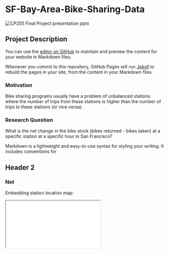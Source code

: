 # SF-Bay-Area-Bike-Sharing-Data

![CP255 Final Project presentation  pptx](https://user-images.githubusercontent.com/75310566/167366826-f1b6ded2-64aa-44ab-8418-66b390101fd5.jpg)

## Project Description

You can use the [editor on GitHub](https://github.com/JieqiongorJoana/SF-Bay-Area-Bike-Sharing-Data/edit/gh-pages/index.md) to maintain and preview the content for your website in Markdown files.

Whenever you commit to this repository, GitHub Pages will run [Jekyll](https://jekyllrb.com/) to rebuild the pages in your site, from the content in your Markdown files.

### Motivation
Bike sharing programs usually have a problem of unbalanced stations where the number of trips from these stations is higher than the number of trips to these stations (or vice versa). 

### Research Question
What is the net change in the bike stock (bikes returned - bikes taken) at a specific station at a specific hour in San Francisco?

Markdown is a lightweight and easy-to-use syntax for styling your writing. It includes conventions for


## Header 2
### Net


Embedding station location map:

<iframe src="'<!DOCTYPE html>\n<head>    \n    <meta http-equiv="content-type" content="text/html; charset=UTF-8" />\n    \n        <script>\n            L_NO_TOUCH = false;\n            L_DISABLE_3D = false;\n        </script>\n    \n    <style>html, body {width: 100%;height: 100%;margin: 0;padding: 0;}</style>\n    <style>#map {position:absolute;top:0;bottom:0;right:0;left:0;}</style>\n    <script src="https://cdn.jsdelivr.net/npm/leaflet@1.6.0/dist/leaflet.js"></script>\n    <script src="https://code.jquery.com/jquery-1.12.4.min.js"></script>\n    <script src="https://maxcdn.bootstrapcdn.com/bootstrap/3.2.0/js/bootstrap.min.js"></script>\n    <script src="https://cdnjs.cloudflare.com/ajax/libs/Leaflet.awesome-markers/2.0.2/leaflet.awesome-markers.js"></script>\n    <link rel="stylesheet" href="https://cdn.jsdelivr.net/npm/leaflet@1.6.0/dist/leaflet.css"/>\n    <link rel="stylesheet" href="https://maxcdn.bootstrapcdn.com/bootstrap/3.2.0/css/bootstrap.min.css"/>\n    <link rel="stylesheet" href="https://maxcdn.bootstrapcdn.com/bootstrap/3.2.0/css/bootstrap-theme.min.css"/>\n    <link rel="stylesheet" href="https://maxcdn.bootstrapcdn.com/font-awesome/4.6.3/css/font-awesome.min.css"/>\n    <link rel="stylesheet" href="https://cdnjs.cloudflare.com/ajax/libs/Leaflet.awesome-markers/2.0.2/leaflet.awesome-markers.css"/>\n    <link rel="stylesheet" href="https://cdn.jsdelivr.net/gh/python-visualization/folium/folium/templates/leaflet.awesome.rotate.min.css"/>\n    \n            <meta name="viewport" content="width=device-width,\n                initial-scale=1.0, maximum-scale=1.0, user-scalable=no" />\n            <style>\n                #map_724c74901b6f4d9497bc9395c1c9ee8d {\n                    position: relative;\n                    width: 100.0%;\n                    height: 100.0%;\n                    left: 0.0%;\n                    top: 0.0%;\n                }\n            </style>\n        \n    <script src="https://cdnjs.cloudflare.com/ajax/libs/leaflet.markercluster/1.1.0/leaflet.markercluster.js"></script>\n    <link rel="stylesheet" href="https://cdnjs.cloudflare.com/ajax/libs/leaflet.markercluster/1.1.0/MarkerCluster.css"/>\n    <link rel="stylesheet" href="https://cdnjs.cloudflare.com/ajax/libs/leaflet.markercluster/1.1.0/MarkerCluster.Default.css"/>\n</head>\n<body>    \n    \n            <div class="folium-map" id="map_724c74901b6f4d9497bc9395c1c9ee8d" ></div>\n        \n</body>\n<script>    \n    \n            var map_724c74901b6f4d9497bc9395c1c9ee8d = L.map(\n                "map_724c74901b6f4d9497bc9395c1c9ee8d",\n                {\n                    center: [37.787152, -122.394643],\n                    crs: L.CRS.EPSG3857,\n                    zoom: 15,\n                    zoomControl: true,\n                    preferCanvas: false,\n                }\n            );\n\n            \n\n        \n    \n            var tile_layer_4547599b55244d62b08a3176aa7d4fe8 = L.tileLayer(\n                "https://cartodb-basemaps-{s}.global.ssl.fastly.net/dark_all/{z}/{x}/{y}.png",\n                {"attribution": "\\u0026copy; \\u003ca href=\\"http://www.openstreetmap.org/copyright\\"\\u003eOpenStreetMap\\u003c/a\\u003e contributors \\u0026copy; \\u003ca href=\\"http://cartodb.com/attributions\\"\\u003eCartoDB\\u003c/a\\u003e, CartoDB \\u003ca href =\\"http://cartodb.com/attributions\\"\\u003eattributions\\u003c/a\\u003e", "detectRetina": false, "maxNativeZoom": 18, "maxZoom": 18, "minZoom": 0, "noWrap": false, "opacity": 1, "subdomains": "abc", "tms": false}\n            ).addTo(map_724c74901b6f4d9497bc9395c1c9ee8d);\n        \n    \n            var marker_cluster_63f982b9c0f144a0a11646492be8c5bf = L.markerClusterGroup(\n                {}\n            );\n            map_724c74901b6f4d9497bc9395c1c9ee8d.addLayer(marker_cluster_63f982b9c0f144a0a11646492be8c5bf);\n        \n    \n            var marker_110725435f3c42a2bbad9f353e2f2847 = L.marker(\n                [37.795001, -122.39997],\n                {}\n            ).addTo(marker_cluster_63f982b9c0f144a0a11646492be8c5bf);\n        \n    \n        var popup_c4c5c4ecda1b437ca69f2cbc66a60923 = L.popup({"maxWidth": "100%"});\n\n        \n            var html_d13cae6123b64809b0f63cb909a6c1c8 = $(`<div id="html_d13cae6123b64809b0f63cb909a6c1c8" style="width: 100.0%; height: 100.0%;">Clay at Battery</div>`)[0];\n            popup_c4c5c4ecda1b437ca69f2cbc66a60923.setContent(html_d13cae6123b64809b0f63cb909a6c1c8);\n        \n\n        marker_110725435f3c42a2bbad9f353e2f2847.bindPopup(popup_c4c5c4ecda1b437ca69f2cbc66a60923)\n        ;\n\n        \n    \n    \n            var marker_a218b4cdda014733ad2083628e8c1503 = L.marker(\n                [37.79728, -122.398436],\n                {}\n            ).addTo(marker_cluster_63f982b9c0f144a0a11646492be8c5bf);\n        \n    \n        var popup_30c86fad1d524224b3a3e2ea1534ce90 = L.popup({"maxWidth": "100%"});\n\n        \n            var html_45d561735a2c46e180ac52407537fdd8 = $(`<div id="html_45d561735a2c46e180ac52407537fdd8" style="width: 100.0%; height: 100.0%;">Davis at Jackson</div>`)[0];\n            popup_30c86fad1d524224b3a3e2ea1534ce90.setContent(html_45d561735a2c46e180ac52407537fdd8);\n        \n\n        marker_a218b4cdda014733ad2083628e8c1503.bindPopup(popup_30c86fad1d524224b3a3e2ea1534ce90)\n        ;\n\n        \n    \n    \n            var marker_a2446c66b16c434783d7e7814555322a = L.marker(\n                [37.794231, -122.402923],\n                {}\n            ).addTo(marker_cluster_63f982b9c0f144a0a11646492be8c5bf);\n        \n    \n        var popup_d008ca5c9f1840419dd9279b3150617c = L.popup({"maxWidth": "100%"});\n\n        \n            var html_a17ee95ab22c48198a153a6844b668d3 = $(`<div id="html_a17ee95ab22c48198a153a6844b668d3" style="width: 100.0%; height: 100.0%;">Commercial at Montgomery</div>`)[0];\n            popup_d008ca5c9f1840419dd9279b3150617c.setContent(html_a17ee95ab22c48198a153a6844b668d3);\n        \n\n        marker_a2446c66b16c434783d7e7814555322a.bindPopup(popup_d008ca5c9f1840419dd9279b3150617c)\n        ;\n\n        \n    \n    \n            var marker_34b0c869e6274669a99e5fa905cccd6e = L.marker(\n                [37.795425, -122.404767],\n                {}\n            ).addTo(marker_cluster_63f982b9c0f144a0a11646492be8c5bf);\n        \n    \n        var popup_feb9d9caa8b74d90bbb53d3442a55242 = L.popup({"maxWidth": "100%"});\n\n        \n            var html_1fa52e9b788d4764920e4aa00f4d6b05 = $(`<div id="html_1fa52e9b788d4764920e4aa00f4d6b05" style="width: 100.0%; height: 100.0%;">Washington at Kearney</div>`)[0];\n            popup_feb9d9caa8b74d90bbb53d3442a55242.setContent(html_1fa52e9b788d4764920e4aa00f4d6b05);\n        \n\n        marker_34b0c869e6274669a99e5fa905cccd6e.bindPopup(popup_feb9d9caa8b74d90bbb53d3442a55242)\n        ;\n\n        \n    \n    \n            var marker_a1dba344159d4069bd8597b5ff710421 = L.marker(\n                [37.788975, -122.403452],\n                {}\n            ).addTo(marker_cluster_63f982b9c0f144a0a11646492be8c5bf);\n        \n    \n        var popup_c6ac15fddaf2491ab3fa75778b896d31 = L.popup({"maxWidth": "100%"});\n\n        \n            var html_4b69a1865c0041018dba12b51447004f = $(`<div id="html_4b69a1865c0041018dba12b51447004f" style="width: 100.0%; height: 100.0%;">Post at Kearney</div>`)[0];\n            popup_c6ac15fddaf2491ab3fa75778b896d31.setContent(html_4b69a1865c0041018dba12b51447004f);\n        \n\n        marker_a1dba344159d4069bd8597b5ff710421.bindPopup(popup_c6ac15fddaf2491ab3fa75778b896d31)\n        ;\n\n        \n    \n    \n            var marker_9bb1ddd2ffd440e29479dabf791ad2e4 = L.marker(\n                [37.799953, -122.398525],\n                {}\n            ).addTo(marker_cluster_63f982b9c0f144a0a11646492be8c5bf);\n        \n    \n        var popup_a17ce31533c84f78afa8ddf167d91f78 = L.popup({"maxWidth": "100%"});\n\n        \n            var html_e8d27867fcfc4d098119f0315d46b3f2 = $(`<div id="html_e8d27867fcfc4d098119f0315d46b3f2" style="width: 100.0%; height: 100.0%;">Embarcadero at Vallejo</div>`)[0];\n            popup_a17ce31533c84f78afa8ddf167d91f78.setContent(html_e8d27867fcfc4d098119f0315d46b3f2);\n        \n\n        marker_9bb1ddd2ffd440e29479dabf791ad2e4.bindPopup(popup_a17ce31533c84f78afa8ddf167d91f78)\n        ;\n\n        \n    \n    \n            var marker_1b3d5d986d494b5d8513a6a707acaa7c = L.marker(\n                [37.790302, -122.390637],\n                {}\n            ).addTo(marker_cluster_63f982b9c0f144a0a11646492be8c5bf);\n        \n    \n        var popup_8481babf71b44353b67c2a1a6b2b8678 = L.popup({"maxWidth": "100%"});\n\n        \n            var html_014b67d9a7294fc7b24a1b321752b2ae = $(`<div id="html_014b67d9a7294fc7b24a1b321752b2ae" style="width: 100.0%; height: 100.0%;">Spear at Folsom</div>`)[0];\n            popup_8481babf71b44353b67c2a1a6b2b8678.setContent(html_014b67d9a7294fc7b24a1b321752b2ae);\n        \n\n        marker_1b3d5d986d494b5d8513a6a707acaa7c.bindPopup(popup_8481babf71b44353b67c2a1a6b2b8678)\n        ;\n\n        \n    \n    \n            var marker_d5d2b2d4a7274b869b295c3cd893c1ff = L.marker(\n                [37.795392, -122.394203],\n                {}\n            ).addTo(marker_cluster_63f982b9c0f144a0a11646492be8c5bf);\n        \n    \n        var popup_288978ba17a94df89d3f10c79d2e7dda = L.popup({"maxWidth": "100%"});\n\n        \n            var html_b22a0061b04b411691a9c5b710f0b282 = $(`<div id="html_b22a0061b04b411691a9c5b710f0b282" style="width: 100.0%; height: 100.0%;">Harry Bridges Plaza (Ferry Building)</div>`)[0];\n            popup_288978ba17a94df89d3f10c79d2e7dda.setContent(html_b22a0061b04b411691a9c5b710f0b282);\n        \n\n        marker_d5d2b2d4a7274b869b295c3cd893c1ff.bindPopup(popup_288978ba17a94df89d3f10c79d2e7dda)\n        ;\n\n        \n    \n    \n            var marker_7243a038f8fc42ca893f94f29fff5ff0 = L.marker(\n                [37.791464, -122.391034],\n                {}\n            ).addTo(marker_cluster_63f982b9c0f144a0a11646492be8c5bf);\n        \n    \n        var popup_4035a7e14b5d4ecb8dca85edadd127f0 = L.popup({"maxWidth": "100%"});\n\n        \n            var html_2903b3b33f57470ab5d67103e6555ea0 = $(`<div id="html_2903b3b33f57470ab5d67103e6555ea0" style="width: 100.0%; height: 100.0%;">Embarcadero at Folsom</div>`)[0];\n            popup_4035a7e14b5d4ecb8dca85edadd127f0.setContent(html_2903b3b33f57470ab5d67103e6555ea0);\n        \n\n        marker_7243a038f8fc42ca893f94f29fff5ff0.bindPopup(popup_4035a7e14b5d4ecb8dca85edadd127f0)\n        ;\n\n        \n    \n    \n            var marker_f67444a43b324919ad1dd90193b9d0cf = L.marker(\n                [37.783871, -122.408433],\n                {}\n            ).addTo(marker_cluster_63f982b9c0f144a0a11646492be8c5bf);\n        \n    \n        var popup_b310be0a6e274a47957d371c4b876a87 = L.popup({"maxWidth": "100%"});\n\n        \n            var html_e7468641734c4ea08163604bfa4f6fa3 = $(`<div id="html_e7468641734c4ea08163604bfa4f6fa3" style="width: 100.0%; height: 100.0%;">Powell Street BART</div>`)[0];\n            popup_b310be0a6e274a47957d371c4b876a87.setContent(html_e7468641734c4ea08163604bfa4f6fa3);\n        \n\n        marker_f67444a43b324919ad1dd90193b9d0cf.bindPopup(popup_b310be0a6e274a47957d371c4b876a87)\n        ;\n\n        \n    \n    \n            var marker_8fd92d58c5b144b78aef78ec772bde89 = L.marker(\n                [37.787152, -122.388013],\n                {}\n            ).addTo(marker_cluster_63f982b9c0f144a0a11646492be8c5bf);\n        \n    \n        var popup_8c485afe57b84a41af2536dd7001e78c = L.popup({"maxWidth": "100%"});\n\n        \n            var html_041751a4dfa14bcc97a941cc587103fe = $(`<div id="html_041751a4dfa14bcc97a941cc587103fe" style="width: 100.0%; height: 100.0%;">Embarcadero at Bryant</div>`)[0];\n            popup_8c485afe57b84a41af2536dd7001e78c.setContent(html_041751a4dfa14bcc97a941cc587103fe);\n        \n\n        marker_8fd92d58c5b144b78aef78ec772bde89.bindPopup(popup_8c485afe57b84a41af2536dd7001e78c)\n        ;\n\n        \n    \n    \n            var marker_87ce0c40265c47d49b70b74e720e062e = L.marker(\n                [37.789756, -122.394643],\n                {}\n            ).addTo(marker_cluster_63f982b9c0f144a0a11646492be8c5bf);\n        \n    \n        var popup_3938f00617864580b48525278ad3d5c6 = L.popup({"maxWidth": "100%"});\n\n        \n            var html_0f52e8e47f5a41a09886290105b95ce0 = $(`<div id="html_0f52e8e47f5a41a09886290105b95ce0" style="width: 100.0%; height: 100.0%;">Temporary Transbay Terminal (Howard at Beale)</div>`)[0];\n            popup_3938f00617864580b48525278ad3d5c6.setContent(html_0f52e8e47f5a41a09886290105b95ce0);\n        \n\n        marker_87ce0c40265c47d49b70b74e720e062e.bindPopup(popup_3938f00617864580b48525278ad3d5c6)\n        ;\n\n        \n    \n    \n            var marker_59699e3af26d4f6489b1697390e7c9b1 = L.marker(\n                [37.792251, -122.397086],\n                {}\n            ).addTo(marker_cluster_63f982b9c0f144a0a11646492be8c5bf);\n        \n    \n        var popup_9934674660154fa49ccd527802d5ad66 = L.popup({"maxWidth": "100%"});\n\n        \n            var html_e9282831dd8649f4a339dd8cf0391bdb = $(`<div id="html_e9282831dd8649f4a339dd8cf0391bdb" style="width: 100.0%; height: 100.0%;">Beale at Market</div>`)[0];\n            popup_9934674660154fa49ccd527802d5ad66.setContent(html_e9282831dd8649f4a339dd8cf0391bdb);\n        \n\n        marker_59699e3af26d4f6489b1697390e7c9b1.bindPopup(popup_9934674660154fa49ccd527802d5ad66)\n        ;\n\n        \n    \n    \n            var marker_d3fb97594c33428185a57e61469e46d8 = L.marker(\n                [37.781752, -122.405127],\n                {}\n            ).addTo(marker_cluster_63f982b9c0f144a0a11646492be8c5bf);\n        \n    \n        var popup_a48eaa31032a4003bce8e6f77db6b36a = L.popup({"maxWidth": "100%"});\n\n        \n            var html_8815a03acf994a57bb9bbd0ff8e0f549 = $(`<div id="html_8815a03acf994a57bb9bbd0ff8e0f549" style="width: 100.0%; height: 100.0%;">5th at Howard</div>`)[0];\n            popup_a48eaa31032a4003bce8e6f77db6b36a.setContent(html_8815a03acf994a57bb9bbd0ff8e0f549);\n        \n\n        marker_d3fb97594c33428185a57e61469e46d8.bindPopup(popup_a48eaa31032a4003bce8e6f77db6b36a)\n        ;\n\n        \n    \n    \n            var marker_bb2b4b6ab112458ab8d81e5c4d5e3256 = L.marker(\n                [37.77865, -122.418235],\n                {}\n            ).addTo(marker_cluster_63f982b9c0f144a0a11646492be8c5bf);\n        \n    \n        var popup_75d424aba28f48608950fe115437024d = L.popup({"maxWidth": "100%"});\n\n        \n            var html_232ae3dd0f4d4a378e90d88c5f586e71 = $(`<div id="html_232ae3dd0f4d4a378e90d88c5f586e71" style="width: 100.0%; height: 100.0%;">San Francisco City Hall</div>`)[0];\n            popup_75d424aba28f48608950fe115437024d.setContent(html_232ae3dd0f4d4a378e90d88c5f586e71);\n        \n\n        marker_bb2b4b6ab112458ab8d81e5c4d5e3256.bindPopup(popup_75d424aba28f48608950fe115437024d)\n        ;\n\n        \n    \n    \n            var marker_944bfbe5a27f416bb7ad9b6f0d7b3e99 = L.marker(\n                [37.781332, -122.418603],\n                {}\n            ).addTo(marker_cluster_63f982b9c0f144a0a11646492be8c5bf);\n        \n    \n        var popup_b86e6d7fac4e45f58a8e5174db36cce4 = L.popup({"maxWidth": "100%"});\n\n        \n            var html_20f9191ad224408b86b6811df9a7b848 = $(`<div id="html_20f9191ad224408b86b6811df9a7b848" style="width: 100.0%; height: 100.0%;">Golden Gate at Polk</div>`)[0];\n            popup_b86e6d7fac4e45f58a8e5174db36cce4.setContent(html_20f9191ad224408b86b6811df9a7b848);\n        \n\n        marker_944bfbe5a27f416bb7ad9b6f0d7b3e99.bindPopup(popup_b86e6d7fac4e45f58a8e5174db36cce4)\n        ;\n\n        \n    \n    \n            var marker_9c5e36e0cda442d6b06ac008ee2e4de9 = L.marker(\n                [37.80477, -122.403234],\n                {}\n            ).addTo(marker_cluster_63f982b9c0f144a0a11646492be8c5bf);\n        \n    \n        var popup_60e18bdc46ff44c29107d893d829af11 = L.popup({"maxWidth": "100%"});\n\n        \n            var html_42ca283f186a494aa1935b8009eb0691 = $(`<div id="html_42ca283f186a494aa1935b8009eb0691" style="width: 100.0%; height: 100.0%;">Embarcadero at Sansome</div>`)[0];\n            popup_60e18bdc46ff44c29107d893d829af11.setContent(html_42ca283f186a494aa1935b8009eb0691);\n        \n\n        marker_9c5e36e0cda442d6b06ac008ee2e4de9.bindPopup(popup_60e18bdc46ff44c29107d893d829af11)\n        ;\n\n        \n    \n    \n            var marker_8c76aba4f2d146d4926a2a04cc3808bf = L.marker(\n                [37.780526, -122.390288],\n                {}\n            ).addTo(marker_cluster_63f982b9c0f144a0a11646492be8c5bf);\n        \n    \n        var popup_bc9514b8e5af453fa8237f3778c62271 = L.popup({"maxWidth": "100%"});\n\n        \n            var html_2f15274732da43ecbb66020fd583a741 = $(`<div id="html_2f15274732da43ecbb66020fd583a741" style="width: 100.0%; height: 100.0%;">2nd at Townsend</div>`)[0];\n            popup_bc9514b8e5af453fa8237f3778c62271.setContent(html_2f15274732da43ecbb66020fd583a741);\n        \n\n        marker_8c76aba4f2d146d4926a2a04cc3808bf.bindPopup(popup_bc9514b8e5af453fa8237f3778c62271)\n        ;\n\n        \n    \n    \n            var marker_334cebbab1504cfbb100ad8d26a01f7b = L.marker(\n                [37.785299, -122.396236],\n                {}\n            ).addTo(marker_cluster_63f982b9c0f144a0a11646492be8c5bf);\n        \n    \n        var popup_09a6594e1108416dbf0badc1b5add14e = L.popup({"maxWidth": "100%"});\n\n        \n            var html_0f7d4216146c4715b09a93a95b9aa7a9 = $(`<div id="html_0f7d4216146c4715b09a93a95b9aa7a9" style="width: 100.0%; height: 100.0%;">2nd at Folsom</div>`)[0];\n            popup_09a6594e1108416dbf0badc1b5add14e.setContent(html_0f7d4216146c4715b09a93a95b9aa7a9);\n        \n\n        marker_334cebbab1504cfbb100ad8d26a01f7b.bindPopup(popup_09a6594e1108416dbf0badc1b5add14e)\n        ;\n\n        \n    \n    \n            var marker_7cfd2837cfc74595a9b2604ab025f976 = L.marker(\n                [37.786978, -122.398108],\n                {}\n            ).addTo(marker_cluster_63f982b9c0f144a0a11646492be8c5bf);\n        \n    \n        var popup_ba13d3632ae64e0c925af2b9ce83e8cd = L.popup({"maxWidth": "100%"});\n\n        \n            var html_49b96a4c8df94145884cad7455895a07 = $(`<div id="html_49b96a4c8df94145884cad7455895a07" style="width: 100.0%; height: 100.0%;">Howard at 2nd</div>`)[0];\n            popup_ba13d3632ae64e0c925af2b9ce83e8cd.setContent(html_49b96a4c8df94145884cad7455895a07);\n        \n\n        marker_7cfd2837cfc74595a9b2604ab025f976.bindPopup(popup_ba13d3632ae64e0c925af2b9ce83e8cd)\n        ;\n\n        \n    \n    \n            var marker_6da2e881edab4a5d90fed39349ce7921 = L.marker(\n                [37.782259, -122.392738],\n                {}\n            ).addTo(marker_cluster_63f982b9c0f144a0a11646492be8c5bf);\n        \n    \n        var popup_805832146f78470193d604ba02598af5 = L.popup({"maxWidth": "100%"});\n\n        \n            var html_69b54adb7f1a45009fa02716e259f832 = $(`<div id="html_69b54adb7f1a45009fa02716e259f832" style="width: 100.0%; height: 100.0%;">2nd at South Park</div>`)[0];\n            popup_805832146f78470193d604ba02598af5.setContent(html_69b54adb7f1a45009fa02716e259f832);\n        \n\n        marker_6da2e881edab4a5d90fed39349ce7921.bindPopup(popup_805832146f78470193d604ba02598af5)\n        ;\n\n        \n    \n    \n            var marker_4c8b10fafd1247769d7777b518be25e9 = L.marker(\n                [37.771058, -122.402717],\n                {}\n            ).addTo(marker_cluster_63f982b9c0f144a0a11646492be8c5bf);\n        \n    \n        var popup_475f0807b2014e2cbd119425bbb47003 = L.popup({"maxWidth": "100%"});\n\n        \n            var html_fee6fa1ab4364edc8a3a34efe7ace18c = $(`<div id="html_fee6fa1ab4364edc8a3a34efe7ace18c" style="width: 100.0%; height: 100.0%;">Townsend at 7th</div>`)[0];\n            popup_475f0807b2014e2cbd119425bbb47003.setContent(html_fee6fa1ab4364edc8a3a34efe7ace18c);\n        \n\n        marker_4c8b10fafd1247769d7777b518be25e9.bindPopup(popup_475f0807b2014e2cbd119425bbb47003)\n        ;\n\n        \n    \n    \n            var marker_e643a302bac44fb58ffae06ebd56fa76 = L.marker(\n                [37.774814, -122.418954],\n                {}\n            ).addTo(marker_cluster_63f982b9c0f144a0a11646492be8c5bf);\n        \n    \n        var popup_bd83b406f34940ac97a9a913dd7dd9c0 = L.popup({"maxWidth": "100%"});\n\n        \n            var html_c090448376df47ebb87918a1fa37e005 = $(`<div id="html_c090448376df47ebb87918a1fa37e005" style="width: 100.0%; height: 100.0%;">South Van Ness at Market</div>`)[0];\n            popup_bd83b406f34940ac97a9a913dd7dd9c0.setContent(html_c090448376df47ebb87918a1fa37e005);\n        \n\n        marker_e643a302bac44fb58ffae06ebd56fa76.bindPopup(popup_bd83b406f34940ac97a9a913dd7dd9c0)\n        ;\n\n        \n    \n    \n            var marker_c18c39485029446c9b4415ff24276d65 = L.marker(\n                [37.776619, -122.417385],\n                {}\n            ).addTo(marker_cluster_63f982b9c0f144a0a11646492be8c5bf);\n        \n    \n        var popup_dfa12872f9ed4d0094c2b58282cdf163 = L.popup({"maxWidth": "100%"});\n\n        \n            var html_1cf81d51b8564ee28607954ecc3b75cd = $(`<div id="html_1cf81d51b8564ee28607954ecc3b75cd" style="width: 100.0%; height: 100.0%;">Market at 10th</div>`)[0];\n            popup_dfa12872f9ed4d0094c2b58282cdf163.setContent(html_1cf81d51b8564ee28607954ecc3b75cd);\n        \n\n        marker_c18c39485029446c9b4415ff24276d65.bindPopup(popup_dfa12872f9ed4d0094c2b58282cdf163)\n        ;\n\n        \n    \n    \n            var marker_ccd87639af3a4008987540dbcf344183 = L.marker(\n                [37.784878, -122.401014],\n                {}\n            ).addTo(marker_cluster_63f982b9c0f144a0a11646492be8c5bf);\n        \n    \n        var popup_f28a99edc95047f3959292788af750e4 = L.popup({"maxWidth": "100%"});\n\n        \n            var html_30c387024ea846388ddc05c28b825de0 = $(`<div id="html_30c387024ea846388ddc05c28b825de0" style="width: 100.0%; height: 100.0%;">Yerba Buena Center of the Arts (3rd @ Howard)</div>`)[0];\n            popup_f28a99edc95047f3959292788af750e4.setContent(html_30c387024ea846388ddc05c28b825de0);\n        \n\n        marker_ccd87639af3a4008987540dbcf344183.bindPopup(popup_f28a99edc95047f3959292788af750e4)\n        ;\n\n        \n    \n    \n            var marker_f2ad26d8737845569e2b04c31dab4fda = L.marker(\n                [37.7766, -122.39547],\n                {}\n            ).addTo(marker_cluster_63f982b9c0f144a0a11646492be8c5bf);\n        \n    \n        var popup_351d2c3a888b4122a7a67d42b8dc2ada = L.popup({"maxWidth": "100%"});\n\n        \n            var html_2f670944d26f4f6fb77c3dc7d4c9ad1b = $(`<div id="html_2f670944d26f4f6fb77c3dc7d4c9ad1b" style="width: 100.0%; height: 100.0%;">San Francisco Caltrain 2 (330 Townsend)</div>`)[0];\n            popup_351d2c3a888b4122a7a67d42b8dc2ada.setContent(html_2f670944d26f4f6fb77c3dc7d4c9ad1b);\n        \n\n        marker_f2ad26d8737845569e2b04c31dab4fda.bindPopup(popup_351d2c3a888b4122a7a67d42b8dc2ada)\n        ;\n\n        \n    \n    \n            var marker_fda4a3f1eede42289c9bd5b33d43c573 = L.marker(\n                [37.776617, -122.39526],\n                {}\n            ).addTo(marker_cluster_63f982b9c0f144a0a11646492be8c5bf);\n        \n    \n        var popup_dae25ea524aa4061a1df8fc910549a1b = L.popup({"maxWidth": "100%"});\n\n        \n            var html_9b4f92777a074e7d8db4bd315638fce4 = $(`<div id="html_9b4f92777a074e7d8db4bd315638fce4" style="width: 100.0%; height: 100.0%;">San Francisco Caltrain (Townsend at 4th)</div>`)[0];\n            popup_dae25ea524aa4061a1df8fc910549a1b.setContent(html_9b4f92777a074e7d8db4bd315638fce4);\n        \n\n        marker_fda4a3f1eede42289c9bd5b33d43c573.bindPopup(popup_dae25ea524aa4061a1df8fc910549a1b)\n        ;\n\n        \n    \n    \n            var marker_34b1bd586ab9481783df879c76fb1295 = L.marker(\n                [37.788446, -122.408499],\n                {}\n            ).addTo(marker_cluster_63f982b9c0f144a0a11646492be8c5bf);\n        \n    \n        var popup_bd57f3c83972402793026e88e8c04273 = L.popup({"maxWidth": "100%"});\n\n        \n            var html_3e66df44bd134460ab95db45f9225f2b = $(`<div id="html_3e66df44bd134460ab95db45f9225f2b" style="width: 100.0%; height: 100.0%;">Powell at Post (Union Square)</div>`)[0];\n            popup_bd57f3c83972402793026e88e8c04273.setContent(html_3e66df44bd134460ab95db45f9225f2b);\n        \n\n        marker_34b1bd586ab9481783df879c76fb1295.bindPopup(popup_bd57f3c83972402793026e88e8c04273)\n        ;\n\n        \n    \n    \n            var marker_0ddb59b9f01941b387afb99406e41189 = L.marker(\n                [37.781039, -122.411748],\n                {}\n            ).addTo(marker_cluster_63f982b9c0f144a0a11646492be8c5bf);\n        \n    \n        var popup_9ef5a827104f4b4e8fde419727db731c = L.popup({"maxWidth": "100%"});\n\n        \n            var html_dbdf79959c114a7fb2605f2b64aaa288 = $(`<div id="html_dbdf79959c114a7fb2605f2b64aaa288" style="width: 100.0%; height: 100.0%;">Civic Center BART (7th at Market)</div>`)[0];\n            popup_9ef5a827104f4b4e8fde419727db731c.setContent(html_dbdf79959c114a7fb2605f2b64aaa288);\n        \n\n        marker_0ddb59b9f01941b387afb99406e41189.bindPopup(popup_9ef5a827104f4b4e8fde419727db731c)\n        ;\n\n        \n    \n    \n            var marker_d1f8b081e48f4b1cbbd88f3dd673454c = L.marker(\n                [37.798522, -122.407245],\n                {}\n            ).addTo(marker_cluster_63f982b9c0f144a0a11646492be8c5bf);\n        \n    \n        var popup_d5d5ffc437214b0baa6712f3c30eb8a6 = L.popup({"maxWidth": "100%"});\n\n        \n            var html_80a1bcfa88f04ad98e1a0f3d7785884c = $(`<div id="html_80a1bcfa88f04ad98e1a0f3d7785884c" style="width: 100.0%; height: 100.0%;">Grant Avenue at Columbus Avenue</div>`)[0];\n            popup_d5d5ffc437214b0baa6712f3c30eb8a6.setContent(html_80a1bcfa88f04ad98e1a0f3d7785884c);\n        \n\n        marker_d1f8b081e48f4b1cbbd88f3dd673454c.bindPopup(popup_d5d5ffc437214b0baa6712f3c30eb8a6)\n        ;\n\n        \n    \n    \n            var marker_a53fa34e9dd148cab24f24910b56087d = L.marker(\n                [37.794139, -122.394434],\n                {}\n            ).addTo(marker_cluster_63f982b9c0f144a0a11646492be8c5bf);\n        \n    \n        var popup_e40fa6af9c38438fa698791ceadbc7fd = L.popup({"maxWidth": "100%"});\n\n        \n            var html_b288809d701b406180d5893e513b7b0a = $(`<div id="html_b288809d701b406180d5893e513b7b0a" style="width: 100.0%; height: 100.0%;">Steuart at Market</div>`)[0];\n            popup_e40fa6af9c38438fa698791ceadbc7fd.setContent(html_b288809d701b406180d5893e513b7b0a);\n        \n\n        marker_a53fa34e9dd148cab24f24910b56087d.bindPopup(popup_e40fa6af9c38438fa698791ceadbc7fd)\n        ;\n\n        \n    \n    \n            var marker_d1e64468264046d0b8c77547c2609eeb = L.marker(\n                [37.7913, -122.399051],\n                {}\n            ).addTo(marker_cluster_63f982b9c0f144a0a11646492be8c5bf);\n        \n    \n        var popup_0430aa6495c948aaa99344df270ccc39 = L.popup({"maxWidth": "100%"});\n\n        \n            var html_a45ef375853a432d976e2343132c6e2f = $(`<div id="html_a45ef375853a432d976e2343132c6e2f" style="width: 100.0%; height: 100.0%;">Mechanics Plaza (Market at Battery)</div>`)[0];\n            popup_0430aa6495c948aaa99344df270ccc39.setContent(html_a45ef375853a432d976e2343132c6e2f);\n        \n\n        marker_d1e64468264046d0b8c77547c2609eeb.bindPopup(popup_0430aa6495c948aaa99344df270ccc39)\n        ;\n\n        \n    \n    \n            var marker_e371f786e2364ddfba3ea5f6c2ed14ce = L.marker(\n                [37.786305, -122.404966],\n                {}\n            ).addTo(marker_cluster_63f982b9c0f144a0a11646492be8c5bf);\n        \n    \n        var popup_8c7935f68d5640c2b5ad62f5275a31a8 = L.popup({"maxWidth": "100%"});\n\n        \n            var html_c60ae9006ce243118b6cdd741eefa18c = $(`<div id="html_c60ae9006ce243118b6cdd741eefa18c" style="width: 100.0%; height: 100.0%;">Market at 4th</div>`)[0];\n            popup_8c7935f68d5640c2b5ad62f5275a31a8.setContent(html_c60ae9006ce243118b6cdd741eefa18c);\n        \n\n        marker_e371f786e2364ddfba3ea5f6c2ed14ce.bindPopup(popup_8c7935f68d5640c2b5ad62f5275a31a8)\n        ;\n\n        \n    \n    \n            var marker_ad28642644914c5fb2c114e47948032e = L.marker(\n                [37.789625, -122.400811],\n                {}\n            ).addTo(marker_cluster_63f982b9c0f144a0a11646492be8c5bf);\n        \n    \n        var popup_30acdf200ee1457197311351a70f2cf4 = L.popup({"maxWidth": "100%"});\n\n        \n            var html_c79f1ed6984c429f8853b6d00cd531f2 = $(`<div id="html_c79f1ed6984c429f8853b6d00cd531f2" style="width: 100.0%; height: 100.0%;">Market at Sansome</div>`)[0];\n            popup_30acdf200ee1457197311351a70f2cf4.setContent(html_c79f1ed6984c429f8853b6d00cd531f2);\n        \n\n        marker_ad28642644914c5fb2c114e47948032e.bindPopup(popup_30acdf200ee1457197311351a70f2cf4)\n        ;\n\n        \n    \n</script>'" height="500" width="500"></iframe>

